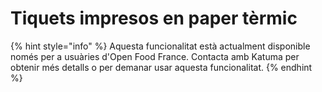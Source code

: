 # Tiquets impresos en paper tèrmic

{% hint style="info" %}
Aquesta funcionalitat està actualment disponible només per a usuàries d'Open Food France. Contacta amb Katuma per obtenir més detalls o per demanar usar aquesta funcionalitat.
{% endhint %}
